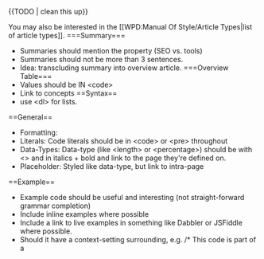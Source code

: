 {{TODO | clean this up}}

You may also be interested in the [[WPD:Manual Of Style/Article Types|list of article types]].
===Summary===
* Summaries should mention the property (SEO vs. tools)
* Summaries should not be more than 3 sentences.
* Idea: transcluding summary into overview article.
===Overview Table===
* Values should be IN &lt;code&gt;
* Link to concepts
==Syntax==
* use &lt;dl&gt; for lists.

==General==
* Formatting:
* Literals: Code literals should be in &lt;code&gt; or &lt;pre&gt; throughout		
* Data-Types: Data-type (like &lt;length&gt; or &lt;percentage&gt;) should be with &lt;&gt; and in italics + bold and link to the page they're defined on.
* Placeholder: Styled like data-type, but link to intra-page


==Example==
* Example code should be useful and interesting (not straight-forward grammar completion)
* Include inline examples where possible
* Include a link to live examples in something like Dabbler or JSFiddle where possible.
* Should it have a context-setting surrounding, e.g. /* This code is part of a <style> block or a stylesheet */
* Code should stand alone as much as possible.
* All code should be elsewhere and included into the page. (When that functionality exists)
* Should follow all best practices
* Should have descriptive comments to explain the results.
* See also [[WPD:Manual_Of_Style/Sample_best_practices|Sample best practices]]

==Notes==
* Not specific to syntax or value, not directly related to usage, but still germane to the member. Remove this section ideally. In the long term, we should split them into other areas.

==Interactions==
* Create this section.

==Compatibility Section==
* Compatibility notes is a table:
  * Browser | Versions | Note
  * Make sure they're grouped.
  * Alphabetical order